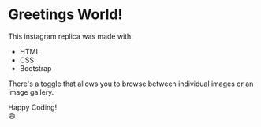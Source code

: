 # Greetings World!

This instagram replica was made with:

 - HTML 
 - CSS
 - Bootstrap
 
There's a toggle that allows you to browse between individual images or an image gallery. 

Happy Coding!   
:smile:
